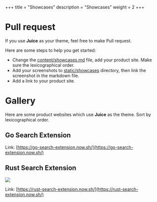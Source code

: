 +++
title = "Showcases"
description = "Showcases"
weight = 2
+++

# Pull request

If you use **Juice** as your theme, feel free to make Pull request.

Here are some steps to help you get started:
 
- Change the [content/showcases.md](https://github.com/huhu/juice/blob/master/content/showcases.md) file, add your product site. Make sure the lexicographical order.
- Add your screenshots to [static/showcases](https://github.com/huhu/juice/tree/master/static/showcases) directory, then link the screenshot in the markdown file.
- Add a link to your product site.

# Gallery

Here are some product websites which use **Juice** as the theme.
Sort by lexicographical order. 

## Go Search Extension

Link: [https://go-search-extension.now.sh/](https://go-search-extension.now.sh/)

## Rust Search Extension

![](/showcases/rust-search-extension.png)

Link: [https://rust-search-extension.now.sh/](https://rust-search-extension.now.sh/)
